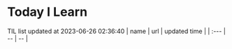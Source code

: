 # Today I Learn 
TIL list updated at 2023-06-26 02:36:40
| name | url | updated time |
| :--- | -- | -- |
